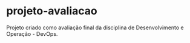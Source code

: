 # projeto-avaliacao
Projeto criado como avaliação final da disciplina de Desenvolvimento e Operação - DevOps.
